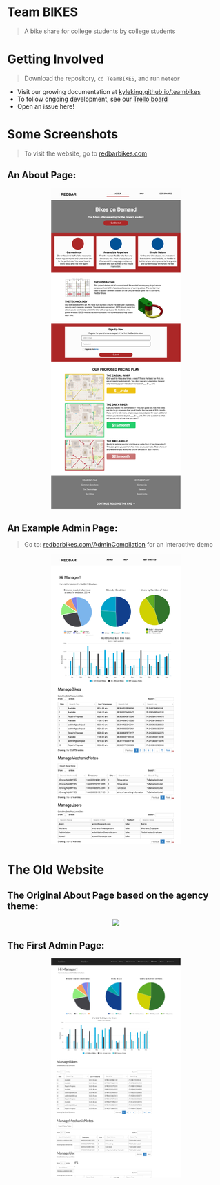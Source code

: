 Team BIKES
==========
> A bike share for college students by college students

# Getting Involved
> Download the repository, ```cd TeamBIKES```, and run ```meteor```

- Visit our growing documentation at [kyleking.github.io/teambikes](http://kyleking.github.io/teambikes)
- To follow ongoing development, see our [Trello board](https://trello.com/b/iNYyD0BJ/team-bikes)
- Open an issue here!

# Some Screenshots
> To visit the website, go to [redbarbikes.com](https://redbarbikes.com)

## An About Page:
<p align="center">
  <a href="http://redbarbikes.com">
    <img width="300" height=auto src="/README/1-macaw.png">
  </a>
</p>

## An Example Admin Page:
> Go to: [redbarbikes.com/AdminCompilation](https://redbarbikes.com/admincompilation) for an interactive demo

<p align="center">
  <a href="http://redbarbikes.com/admincompilation">
    <img width="300" height=auto src="/README/5-macaw.png">
  </a>
</p>


# The Old Website
## The Original About Page based on the agency theme:
<p align="center">
  <a href="http://redbarbikes.com">
    <img width="300" height=auto src="/README/Website.png">
  </a>
</p>

## The First Admin Page:
<p align="center">
  <a href="http://redbarbikes.com/admincompilation">
    <img width="300" height=auto src="/README/5.png">
  </a>
</p>

